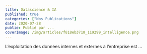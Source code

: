 ```yaml
---
title: Datascience & IA
published: true
categories: ["Nos Publications"]
date: 2020-07-28
publie: Publié par ...
coverImage: /img/articles/f818eb3710_119299_intelligence.png
---
```



L’exploitation des données internes et externes à l’entreprise est ...